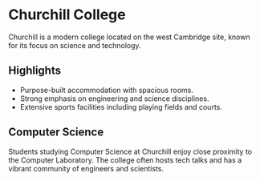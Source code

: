 # Churchill College

Churchill is a modern college located on the west Cambridge site, known for its focus on science and technology.

## Highlights

- Purpose-built accommodation with spacious rooms.
- Strong emphasis on engineering and science disciplines.
- Extensive sports facilities including playing fields and courts.

## Computer Science

Students studying Computer Science at Churchill enjoy close proximity to the Computer Laboratory. The college often hosts tech talks and has a vibrant community of engineers and scientists.
